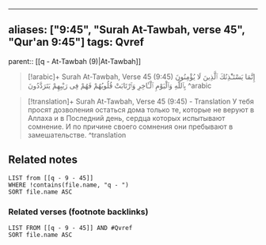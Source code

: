
---
aliases: ["9:45", "Surah At-Tawbah, verse 45", "Qur'an 9:45"]
tags: Qvref
---

parent:: [[q - At-Tawbah (9)|At-Tawbah]]

> [!arabic]+ Surah At-Tawbah, Verse 45 (9:45)
> <span class="quran-arabic">إِنَّمَا يَسْتَـْٔذِنُكَ ٱلَّذِينَ لَا يُؤْمِنُونَ بِٱللَّهِ وَٱلْيَوْمِ ٱلْـَٔاخِرِ وَٱرْتَابَتْ قُلُوبُهُمْ فَهُمْ فِى رَيْبِهِمْ يَتَرَدَّدُونَ</span>
^arabic

> [!translation]+ Surah At-Tawbah, Verse 45 (9:45) - Translation
> У тебя просят дозволения остаться дома только те, которые не веруют в Аллаха и в Последний день, сердца которых испытывают сомнение. И по причине своего сомнения они пребывают в замешательстве.
^translation



## Related notes
```dataview
LIST from [[q - 9 - 45]]
WHERE !contains(file.name, "q - ")
SORT file.name ASC
```

### Related verses (footnote backlinks)
```dataview
LIST FROM [[q - 9 - 45]] AND #Qvref
SORT file.name ASC
```

